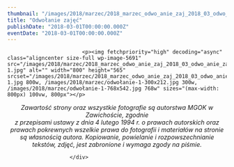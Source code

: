```yaml
---
thumbnail: "/images/2018/marzec/2018_marzec_odwo_anie_zaj_2018_03_odwo_anie_zaj_odwołanie-1.jpg"
title: "Odwołanie zajęć"
publishDate: "2018-03-01T00:00:00.000Z"
eventDate: "2018-03-01T00:00:00.000Z"
---
```


<div class="entry-content">
							
							<p><img fetchpriority="high" decoding="async" class="aligncenter size-full wp-image-5691" src="/images/2018/marzec/2018_marzec_odwo_anie_zaj_2018_03_odwo_anie_zaj_odwołanie-1.jpg" alt="" width="800" height="565" srcset="/images/2018/marzec/2018_marzec_odwo_anie_zaj_2018_03_odwo_anie_zaj_odwołanie-1.jpg 800w, /images/2018/marzec/odwołanie-1-300x212.jpg 300w, /images/2018/marzec/odwołanie-1-768x542.jpg 768w" sizes="(max-width: 800px) 100vw, 800px"></p>
<p style="text-align: center;"><em>Zawartość strony oraz wszystkie fotografie są autorstwa MGOK w Zawichoście, zgodnie</em><br>
<em> z przepisami ustawy z dnia 4 lutego 1994 r. o prawach autorskich oraz prawach pokrewnych wszelkie prawa do fotografii i materiałów na stronie są własnością autora. Kopiowanie, powielanie i rozpowszechnianie tekstów, zdjęć, jest zabronione i wymaga zgody na piśmie.</em></p>
						
						</div>
